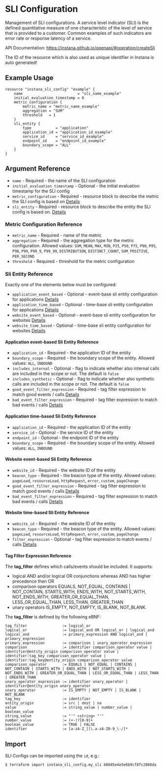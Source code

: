 # SLI Configuration

Management of SLI configurations. A service level indicator (SLI) is the defined quantitative measure of one
characteristic of the level of service that is provided to a customer. Common examples of such indicators are error rate
or response latency of a service.

API Documentation: <https://instana.github.io/openapi/#operation/createSli>

The ID of the resource which is also used as unique identifier in Instana is auto generated!

## Example Usage

```hcl
resource "instana_sli_config" "example" {
    name                         = "sli_name_example"
    initial_evaluation_timestamp = 0
    metric_configuration {
	    metric_name = "metric_name_example"
	    aggregation = "SUM"
	    threshold   = 1
    }
    sli_entity {
        type           = "application"
        application_id = "application_id_example"
        service_id     = "service_id_example"
        endpoint_id    = "endpoint_id_example"
        boundary_scope = "ALL"
    }
}
``` 

## Argument Reference

* `name` - Required - the name of the SLI configuration
* `initial_evaluation_timestamp` - Optional - the initial evaluation timestamp for the SLI config
* `metric_configuration` - Required - resource block to describe the metric the SLI config is based
  on [Details](#metric-configuration-reference)
* `sli_entity` - Required - resource block to describe the entity the SLI config is based
  on. [Details](#sli-entity-reference)

### Metric Configuration Reference

* `metric_name` - Required - name of the metric
* `aggregation` - Required - the aggregation type for the metric configuration. Allowed
  values: `SUM`, `MEAN`, `MAX`, `MIN`, `P25`, `P50`, `P75`, `P90`, `P95`, `P98`, `P99`, `P99_9`, `P99_99`, `DISTRIBUTION`, `DISTINCT_COUNT`, `SUM_POSITIVE`, `PER_SECOND`
* `threshold` - Required - threshold for the metric configuration

### Sli Entity Reference

Exactly one of the elements below must be configured:

* `application_event_based` - Optional - event-base sli entity configuration for applications [Details](#application-event-based-sli-entity-reference)
* `application_time_based` - Optional - time-base sli entity configuration for applications [Details](#application-time-based-sli-entity-reference)
* `website_event_based` - Optional - event-base sli entity configuration for websites [Details](#website-event-based-sli-entity-reference)
* `website_time_based` - Optional - time-base sli entity configuration for websites [Details](#website-time-based-sli-entity-reference)

#### Application event-based Sli Entity Reference

* `application_id` - Required - the application ID of the entity
* `boundary_scope` - Required - the boundary scope of the entity. Allowed values: `ALL`, `INBOUND`
* `includes_internal` - Optional - flag to indicate whether also internal calls are included in the scope or not. The default is `false`
* `includes_synthetic` - Optional - flag to indicate whether also synthetic calls are included in the scope or not. The default is `false`
* `good_event_filter_expression` - Required - tag filter expression to match good events / calls [Details](#tag-filter-expression-reference)
* `bad_event_filter_expression` - Required - tag filter expression to match bad events / calls [Details](#tag-filter-expression-reference)

#### Application time-based Sli Entity Reference

* `application_id` - Required - the application ID of the entity
* `service_id` - Optional - the service ID of the entity
* `endpoint_id` - Optional - the endpoint ID of the entity
* `boundary_scope` - Required - the boundary scope of the entity. Allowed values: `ALL`, `INBOUND`

#### Website event-based Sli Entity Reference

* `website_id` - Required - the website ID of the entity
* `beacon_type` - Required - the beacon type of the entity. Allowed values: `pageLoad`, `resourceLoad`, `httpRequest`, `error`, `custom`, `pageChange`
* `good_event_filter_expression` - Required - tag filter expression to match good events / calls [Details](#tag-filter-expression-reference)
* `bad_event_filter_expression` - Required - tag filter expression to match bad events / calls [Details](#tag-filter-expression-reference)

#### Website time-based Sli Entity Reference

* `website_id` - Required - the website ID of the entity
* `beacon_type` - Required - the beacon type of the entity. Allowed values: `pageLoad`, `resourceLoad`, `httpRequest`, `error`, `custom`, `pageChange`
* `filter_expression` - Optional - tag filter expression to match events / calls [Details](#tag-filter-expression-reference)

#### Tag Filter Expression Reference

The **tag_filter** defines which calls/events should be included. It supports:

* logical AND and/or logical OR conjunctions whereas AND has higher precedence then OR
* comparison operators EQUALS, NOT_EQUAL, CONTAINS | NOT_CONTAIN, STARTS_WITH, ENDS_WITH, NOT_STARTS_WITH,
  NOT_ENDS_WITH, GREATER_OR_EQUAL_THAN, LESS_OR_EQUAL_THAN, LESS_THAN, GREATER_THAN
* unary operators IS_EMPTY, NOT_EMPTY, IS_BLANK, NOT_BLANK.

The **tag_filter** is defined by the following eBNF:

```plain
tag_filter                := logical_or
logical_or                := logical_and OR logical_or | logical_and
logical_and               := primary_expression AND logical_and | primary_expression
primary_expression        := comparison | unary_operator_expression
comparison                := identifier comparison_operator value | identifier@entity_origin comparison_operator value | identifier:tag_key comparison_operator value | identifier:tag_key@entity_origin comparison_operator value
comparison_operator       := EQUALS | NOT_EQUAL | CONTAINS | NOT_CONTAIN | STARTS_WITH | ENDS_WITH | NOT_STARTS_WITH | NOT_ENDS_WITH | GREATER_OR_EQUAL_THAN | LESS_OR_EQUAL_THAN | LESS_THAN | GREATER_THAN
unary_operator_expression := identifier unary_operator | identifier@entity_origin unary_operator
unary_operator            := IS_EMPTY | NOT_EMPTY | IS_BLANK | NOT_BLANK
tag_key                   := identifier
entity_origin             := src | dest | na
value                     := string_value | number_value | boolean_value
string_value              := "'" <string> "'"
number_value              := (+-)?[0-9]+
boolean_value             := TRUE | FALSE
identifier                := [a-zA-Z_][\.a-zA-Z0-9_\-/]*
```

## Import

SLI Configs can be imported using the `id`, e.g.:

```
$ terraform import instana_sli_config.my_sli 60845e4e5e6b9cf8fc2868da
```
